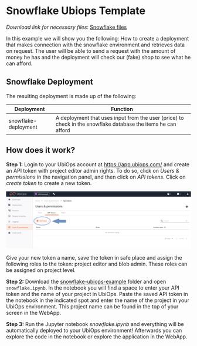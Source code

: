 # Snowflake Ubiops Template

_Download link for necessary files_: [Snowflake files](https://download-github.ubiops.com/#!/home?url=https://github.com/UbiOps/cookbook/tree/master/snowflake/snowflake-ubiops-example)

In this example we will show you the following:
How to create a deployment that makes connection with the snowflake environment and retrieves data on request. The user will be able to send a request with the amount of money he has and the deployment will check our (fake) shop to see what he can afford.


## Snowflake Deployment

The resulting deployment is made up of the following:

| Deployment | Function |
|-------|----------|
| snowflake-deployment | A deployment that uses input from the user (price) to check in the snowflake database the items he can afford  |


## How does it work?

**Step 1:** Login to your UbiOps account at https://app.ubiops.com/ and create an API token with project editor
admin rights. To do so, click on *Users & permissions* in the navigation panel, and then click on *API tokens*.
Click on *create token* to create a new token.

![Creating an API token](api_token_screenshot.png)

Give your new token a name, save the token in safe place and assign the following roles to the token: project editor and blob admin.
These roles can be assigned on project level.

**Step 2:** Download the [snowflake-ubiops-example](https://download-github.ubiops.com/#!/home?url=https://github.com/UbiOps/cookbook/tree/master/snowflake/snowflake-ubiops-example) folder and open `snowflake.ipynb`. In the notebook you will find a space
to enter your API token and the name of your project in UbiOps. Paste the saved API token in the notebook in the indicated spot
and enter the name of the project in your UbiOps environment. This project name can be found in the top of your screen in the
WebApp.

**Step 3:** Run the Jupyter notebook *snowflake.ipynb* and everything will be automatically deployed to your UbiOps environment! 
Afterwards you can explore the code in the notebook or explore the application in the WebApp.
